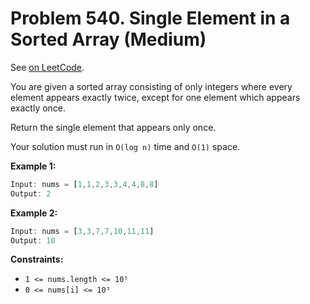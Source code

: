 Problem 540. Single Element in a Sorted Array (Medium)
======================================================

See [on LeetCode](https://leetcode.com/problems/single-element-in-a-sorted-array/).

You are given a sorted array consisting of only integers where every element appears exactly twice, except for one element which appears exactly once.

Return the single element that appears only once.

Your solution must run in `O(log n)` time and `O(1)` space.

**Example 1:**

```Rust
Input: nums = [1,1,2,3,3,4,4,8,8]
Output: 2
```

**Example 2:**

```Rust
Input: nums = [3,3,7,7,10,11,11]
Output: 10
```

**Constraints:**

* `1 <= nums.length <= 10⁵`
* `0 <= nums[i] <= 10⁵`
